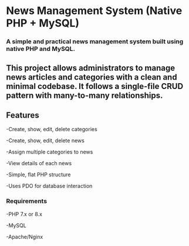 # News Management System (Native PHP + MySQL)

### A simple and practical news management system built using native PHP and MySQL.
This project allows administrators to manage news articles and categories with a clean and minimal codebase.
It follows a single-file CRUD pattern with many-to-many relationships.
---
## Features

-Create, show, edit, delete categories

-Create, show, edit, delete news 

-Assign multiple categories to news

-View details of each news

-Simple, flat PHP structure

-Uses PDO for database interaction

### Requirements

-PHP 7.x or 8.x

-MySQL

-Apache/Nginx
